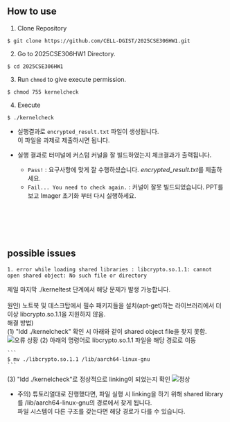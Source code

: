 ## How to use

1. Clone Repository  
  ```
  $ git clone https://github.com/CELL-DGIST/2025CSE306HW1.git
  ```

2. Go to 2025CSE306HW1 Directory.  
  ```
  $ cd 2025CSE306HW1
  ```

3. Run `chmod` to give execute permission.  
  ```
  $ chmod 755 kernelcheck
  ```

4. Execute
  ```
  $ ./kernelcheck
  ```
 - 실행결과로 `encrypted_result.txt` 파일이 생성됩니다.   
   이 파일을 과제로 제출하시면 됩니다.  
 
 - 실행 결과로 터미널에 커스텀 커널을 잘 빌드하였는지 체크결과가 출력됩니다.
    - `Pass!` : 요구사항에 맞게 잘 수행하셨습니다. *encrypted_result.txt*를 제출하세요.
    - `Fail... You need to check again.` : 커널이 잘못 빌드되었습니다. PPT를 보고 Imager 초기화 부터 다시 실행하세요.


<br>
<br>
<br>
<br>

## possible issues

```
1. error while loading shared libraries : libcrypto.so.1.1: cannot open shared object: No such file or directory   
```
제일 마지막 ./kerneltest 단계에서 해당 문제가 발생 가능합니다.   
<br>
원인) 노트북 및 데스크탑에서 필수 패키지들을 설치(apt-get)하는 라이브러리에서 더이상 libcrypto.so.1.1을 지원하지 않음.     
해결 방법)   
    (1) "ldd ./kernelcheck" 확인 시 아래와 같이 shared object file을 찾지 못함. ![오류 상황](./image/error.jpg)
    (2) 아래의 명령어로 libcrypto.so.1.1 파일을 해당 경로로 이동   

    ```
    $ mv ./libcrypto.so.1.1 /lib/aarch64-linux-gnu
    ```
  (3) "ldd ./kernelcheck"로 정상적으로 linking이 되었는지 확인 ![정상](./image/fixed.jpg)

* 주의) 튜토리얼대로 진행했다면, 파일 실행 시 linking을 하기 위해 shared library를 /lib/aarch64-linux-gnu의 경로에서 찾게 됩니다.    
파일 시스템이 다른 구조를 갖는다면 해당 경로가 다를 수 있습니다. 
    
